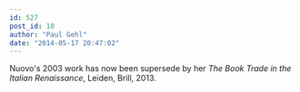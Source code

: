 ```yaml
---
id: 527
post_id: 18
author: "Paul Gehl"
date: "2014-05-17 20:47:02"
---
```

Nuovo's 2003 work has now been supersede by her *The Book Trade in the Italian Renaissance*, Leiden, Brill, 2013.
